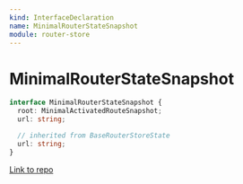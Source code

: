 ```yaml
---
kind: InterfaceDeclaration
name: MinimalRouterStateSnapshot
module: router-store
---
```


# MinimalRouterStateSnapshot

```ts
interface MinimalRouterStateSnapshot {
  root: MinimalActivatedRouteSnapshot;
  url: string;

  // inherited from BaseRouterStoreState
  url: string;
}
```

[Link to repo](https://github.com/ngrx/platform/blob/master/modules/router-store/src/serializers/minimal_serializer.ts#L16-L19)
